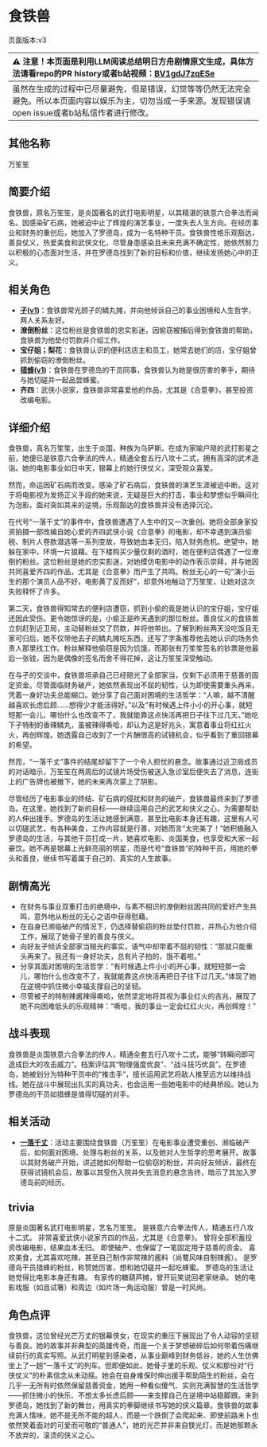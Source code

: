 # 食铁兽
页面版本:v3
 

| :warning: 注意！本页面是利用LLM阅读总结明日方舟剧情原文生成，具体方法请看repo的PR history或者b站视频：[BV1gdJ7zqESe](https://www.bilibili.com/video/BV1gdJ7zqESe/)         |
|:----------------------------|
| 虽然在生成的过程中已尽量避免，但是错误，幻觉等等仍然无法完全避免。所以本页面内容以娱乐为主，切勿当成一手来源。发现错误请open issue或者b站私信作者进行修改。|



## 其他名称
万笙笙
## 简要介绍
食铁兽，原名万笙笙，是炎国著名的武打电影明星，以其精湛的铁意六合拳法而闻名。因感染矿石病，她被迫中止了辉煌的演艺事业，一度失去人生方向。在经历事业和财务的重创后，她加入了罗德岛，成为一名特种干员。食铁兽性格乐观豁达，善良仗义，热爱美食和武侠文化，尽管身患感染且未来充满不确定性，她依然努力以积极的心态面对生活，并在罗德岛找到了新的目标和价值，继续发扬她心中的正义。
## 相关角色
-   **[孑](char_272_strong.md)([v1](../chars/char_272_strong.md))**：食铁兽常光顾孑的鳞丸摊，并向他倾诉自己的事业困境和人生哲学，两人关系友好。
-   **潦倒粉丝**：这位粉丝是食铁兽的忠实影迷，因偷窃被捕后得到食铁兽的帮助，食铁兽为他垫付罚款并介绍工作。
-   **宝仔姐；梨花**：食铁兽认识的便利店店主和员工，她常去她们的店，宝仔姐曾抓到偷窃的潦倒粉丝。
-   **[猎蜂](char_137_brownb.md)([v1](../chars/char_137_brownb.md))**：食铁兽在罗德岛的干员同事，食铁兽认为她是很厉害的拳手，期待与她切磋并一起品尝蜂蜜。
-   **齐四**：武侠小说家，食铁兽非常喜爱他的作品，尤其是《合意拳》，甚至投资改编电影。
## 详细介绍
食铁兽，真名万笙笙，出生于炎国，种族为乌萨斯。在成为家喻户晓的武打影星之前，她便已是铁意六合拳法的传人，精通全套五行八攻十二式，拥有高深的武术造诣。她的电影事业如日中天，银幕上的她行侠仗义，深受观众喜爱。

然而，命运因矿石病而改变。感染了矿石病后，食铁兽的演艺生涯被迫中断。这对于将电影视为发扬正义手段的她来说，无疑是巨大的打击，事业和梦想似乎瞬间化为泡影。面对突如其来的逆境，乐观豁达的食铁兽并没有选择沉沦。

在代号“一落千丈”的事件中，食铁兽遭遇了人生中的又一次重创。她将全部身家投资拍摄一部改编自她心爱的齐四武侠小说《合意拳》的电影，却不幸遇到演员偷税、制片人卷款潜逃等一系列变故，导致她血本无归，陷入财务危机。绝望中，她躲在家中，环境一片狼藉。在下楼购买少量仅剩的酒时，她在便利店偶遇了一位潦倒的粉丝。这位粉丝是她的忠实影迷，对她模仿电影中的动作表示崇拜，并与她因共同喜爱齐四的作品，尤其是《合意拳》而产生了共鸣。粉丝无心的一句“演小云生的那个演员人品不好，电影黄了反而好”，却意外地触动了万笙笙，让她对这次失败释怀了许多。

第二天，食铁兽得知常去的便利店遭窃，抓到小偷的竟是她认识的宝仔姐，宝仔姐还因此受伤。更令她惊讶的是，小偷正是昨天遇到的那位粉丝。善良仗义的食铁兽立刻赶到近卫局，主动替粉丝交了罚款，并将他带出。了解到粉丝两天没吃饭且无家可归后，她不仅带他去孑的鳞丸摊吃东西，还写了字条推荐他去她认识的场务负责人那里找工作。粉丝解释他偷窃是因为饥饿，而那张有万笙笙签名的钞票是他最后一张钱，因为是偶像的签名而舍不得花掉，这让万笙笙深受触动。

在与孑的交谈中，食铁兽坦承自己已经赔光了全部家当，仅剩下必须用于慈善的固定资金。尽管面临财务破产，她依然表现出不屈的韧性，认为即使需要重头再来，凭着一身好功夫总能糊口。她分享了自己面对困境的生活哲学：“人嘛，越不清醒越喜欢长虑后顾......想得少才能活得好。”以及“有时候遇上件小小的开心事，就短短那一会儿，哪怕什么也改变不了，我就能靠这点快活再把日子往下过几天。”她吃下孑特制的香辣鳞丸，虽被辣得嘶哈，却认为这是好兆头，寓意着事业将红红火火，再创辉煌。她透露自己收到了一个片酬很高的试镜机会，似乎看到了重回银幕的希望。

然而，“一落千丈”事件的结尾却留下了一个令人担忧的悬念。故事通过近卫局成员的对话暗示，万笙笙在两周后的试镜片场受伤被送入急诊室后便失去了消息，连街上的广告牌也被撤下，她的未来再次蒙上了阴影。

尽管经历了电影事业的终结、矿石病的侵扰和财务的破产，食铁兽最终来到了罗德岛。在这里，她找到了新的目标——继续运用自己的武艺和侠义之心，为需要帮助的人伸出援手。罗德岛的生活让她感到满意，甚至比电影本身还有趣，这里有人可以切磋武艺，有各种美食，工作内容就是行善，对她而言“太完美了！”她积极融入罗德岛的生活，与其他干员打成一片，她喜欢电影、炎国美食，也享受和大家一起豪饮。她不再是银幕上光鲜亮丽的明星，而是代号“食铁兽”的特种干员，用她的拳头和善良，继续书写着属于自己的、真实的人生故事。
## 剧情高光
- 在财务与事业双重打击的绝境中，与素不相识的潦倒粉丝因共同的爱好产生共鸣，意外地从粉丝的无心之语中获得慰藉。
- 在自身已濒临破产的情况下，仍选择替偷窃的粉丝垫付罚款，并热心为他介绍工作，展现了她骨子里的善良与侠义。
- 向好友孑倾诉全部家当赔光的事实，语气中却带着不屈的韧性：“那就只能重头再来了。我还有一身好功夫，总有片子拍的，饿不着啦。”
- 分享其面对困境的生活哲学：“有时候遇上件小小的开心事，就短短那一会儿，哪怕什么也改变不了，我就能靠这点快活再把日子往下过几天。”体现了她在逆境中抓住微小幸福支撑自己的坚韧。
- 尽管被孑的特制辣酱辣得嘶哈，依然坚定地将其视为事业红火的吉兆，展现了她不向困难低头的乐观精神：“嘶哈，我的事业一定会红红火火，再创辉煌！”
## 战斗表现
食铁兽是炎国铁意六合拳法的传人，精通全套五行八攻十二式，能够“转瞬间即可造成巨大的攻击威力”。档案评估其“物理强度优良”、“战斗技巧优良”。在罗德岛，她被划分为特种干员中的“推击手”，擅长运用武艺将敌人推至远方以维持战线。她在战斗中展现出扎实的真功夫，也会运用一些她电影中的经典桥段。她认为罗德岛的干员如猎蜂是值得切磋的对手。
## 相关活动
-   **[一落千丈](../stories/story_panda_set_1.md)**：活动主要围绕食铁兽（万笙笙）在电影事业遭受重创、濒临破产后，如何面对困境、处理与粉丝的关系，以及她对人生哲学的思考展开。故事以其财务破产开始，讲述她如何帮助一位偷窃的粉丝，并向好友倾诉，最终在获得试镜机会后，故事以其受伤入院并失去消息的悬念告终，暗示了其加入罗德岛前的经历。
## trivia
原是炎国著名武打电影明星，艺名万笙笙。
是铁意六合拳法传人，精通五行八攻十二式。
非常喜爱武侠小说家齐四的作品，尤其是《合意拳》。
曾将全部积蓄投资改编电影，结果血本无归。
即使破产，也保留了一笔固定用于慈善的资金。
喜欢美食，尤其喜欢吃辣，甚至自己制作非常辣的酱料（尚蜀风味自制辣酱）。
是罗德岛干员猎蜂的粉丝，称赞她厉害，想和她切磋并一起吃蜂蜜。
罗德岛的生活让她觉得比电影本身还有趣。
有家传的糖葫芦摊，曾开玩笑说回老家继承。
她的电影戏服（如且试箸）和周边（如片场一角运动服）曾是一时风尚。
## 角色点评
食铁兽，这位曾经光芒万丈的银幕侠女，在现实的重压下展现出了令人动容的坚韧与善良。她的故事并非典型的英雄传奇，而是一个关于梦想破碎后如何带着伤痛继续前行的真实写照。从武打明星到感染者，从事业巅峰到财务低谷，她的人生仿佛坐上了一趟“一落千丈”的列车。但即便如此，她骨子里的乐观、仗义和那份对“行侠仗义”的朴素信念从未动摇。她会在自身难保时伸出援手帮助陌生的粉丝，会在几乎一无所有时依然保留慈善资金，她用一种看似傻气、实则充满智慧的生活哲学——抓住微小的快乐、不想太多长虑后顾——来支撑自己在逆境中站稳脚跟。来到罗德岛，她找到了新的舞台，用真实的拳脚继续书写她的侠义篇章。食铁兽的故事充满人情味，她不是无所不能的超人，而是一个跌倒了会爬起来、即使前路未卜也依然笑着面对的可爱而可敬的“普通人”，她的光芒并非来自镁光灯，而是她那颗永不放弃的，滚烫的侠义之心。